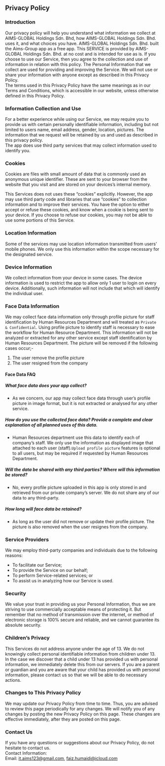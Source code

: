 Privacy Policy  
----------------

### Introduction  
Our privacy policy will help you understand what information we collect at AIMS-GLOBAL Holdings Sdn. Bhd, how AIMS-GLOBAL Holdings Sdn. Bhd. uses it, and what choices you have.
AIMS-GLOBAL Holdings Sdn. Bhd. built the Aims-Group app as a free app. This SERVICE is provided by AIMS-GLOBAL Holdings Sdn. Bhd. at no cost and is intended for use as is.
If you choose to use our Service, then you agree to the collection and use of information in  relation with this policy. The Personal Information that we collect are used for providing and improving the Service. We will not use or share your information with anyone except as described in this Privacy Policy.  
The terms used in this Privacy Policy have the same meanings as in our Terms and Conditions, which is accessible in our website, unless otherwise  defined in this Privacy Policy.

### Information Collection and Use  
For a better experience while using our Service, we may require you to provide us with certain personally identifiable information, including but not limited to users name, email address, gender, location, pictures. The information that we request will be retained by us and used as described in this privacy policy.  
The app does use third party services that may collect information used to identify you.

### Cookies  
Cookies are files with small amount of data that is commonly used an anonymous unique identifier. These are sent to your browser from the website that you visit and are stored on your devices’s internal memory.  

This Services does not uses these “cookies” explicitly. However, the app may use third party code and libraries that use “cookies” to collection information and to improve their services. You have the option to either accept or refuse these cookies, and know when a cookie is being sent to your device. If you choose to refuse our cookies, you may not be able to use some portions of this Service.  

### Location Information  
Some of the services may use location information transmitted from users' mobile phones. We only use this information within the scope necessary for the designated service.  

### Device Information  
We collect information from your device in some cases. The device information is used to restrict the app to allow only 1 user to login on every device. Additionally, such information will not include that which will identify the individual user.    

### Face Data Information  
We may collect face data information only through profile picture for staff identification by Human Resources Department and will treated as `Private & Confidential`. Using profile picture to identify staff is necessary to ease the workflow for Human Resource Department. This information will not be analyzed or extracted for any other service except staff identification by Human Resources Department. 
The picture will be removed if the following cases occur;-
1) The user remove the profile picture
2) The user resigned from the company

#### Face Data FAQ
##### What face data does your app collect?
- As we concern, our app may collect face data through user’s profile picture in image format, but it is not extracted or analysed for any other service.

##### How do you use the collected face data? Provide a complete and clear explanation of all planned uses of this data.
- Human Resources department use this data to identify each of company’s staff. We only use the information as displayed image that attached to each user (staff).`Upload profile picture` features is optional to all users, but may be required if requested by Human Resources Department.

##### Will the data be shared with any third parties? Where will this information be stored?
- No, every profile picture uploaded in this app is only stored in and retrieved from our private company’s server. We do not share any of our data to any third-party.

##### How long will face data be retained?
- As long as the user did not remove or update their profile picture. The picture is also removed when the user resignes from the company.

### Service Providers  
We may employ third-party companies and individuals due to the following reasons:  
* To facilitate our Service;
* To provide the Service on our behalf;
* To perform Service-related services; or
* To assist us in analyzing how our Service is used.  

### Security  
We value your trust in providing us your Personal Information, thus we are striving to use commercially acceptable means of protecting it. But remember that no method of transmission over  the internet, or method of electronic storage is 100% secure and reliable, and we cannot guarantee its absolute security.  

### Children’s Privacy  
This Services do not address anyone under the age of 13. We do not knowingly collect personal identifiable information from children under 13. In the case we discover that a child under 13 has provided us with personal information, we immediately delete this from our servers. If you  are  a  parent  or  guardian and you are aware that your child has provided us with personal information, please contact us so that we will be able to do necessary actions.  

### Changes to This Privacy Policy  
We may update our Privacy Policy from time to time. Thus, you are advised to review this page periodically for any changes. We will notify you of any changes by posting the new Privacy Policy on this page. These changes are effective immediately, after they are posted on this page.  

### Contact Us  
If you have any questions or suggestions about our Privacy Policy, do not hesitate to contact us.  
Contact Information:  
Email: it.aims123@gmail.com, faiz.humaidi@icloud.com
